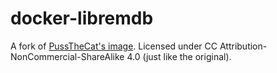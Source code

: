 # docker-libremdb

A fork of [PussTheCat's image](https://github.com/PussTheCat-org/docker-libremdb-quay). Licensed under CC Attribution-NonCommercial-ShareAlike 4.0 (just like the original).
